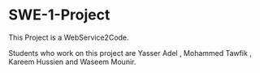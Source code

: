 SWE-1-Project
=============

This Project is a WebService2Code.

Students who work on this project are Yasser Adel , Mohammed Tawfik , Kareem Hussien and Waseem Mounir.